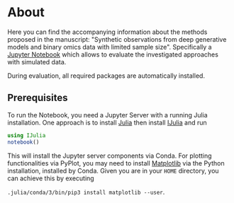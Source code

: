 # About

Here you can find the accompanying information about the methods proposed in the manuscript: "Synthetic observations from deep generative models and binary omics data with limited sample size". 
Specifically a [Jupyter Notebook](notebook.ipynb) which allows to evaluate the investigated approaches with simulated data.

During evaluation, all required packages are automatically installed.

## Prerequisites

To run the Notebook, you need a Jupyter Server with a running Julia installation. One approach is to install [Julia](https://www.julialang.org/downloads/) then install [IJulia](https://github.com/JuliaLang/IJulia.jl) and run
```julia 
using IJulia
notebook()
```
This will install the Jupyter server components via Conda. For plotting functionalities via PyPlot, you may need to install [Matplotlib](https://matplotlib.org) via the Python installation, installed by Conda. Given you are in your `HOME` directory, you can achieve this by executing

```.julia/conda/3/bin/pip3 install matplotlib --user```.
